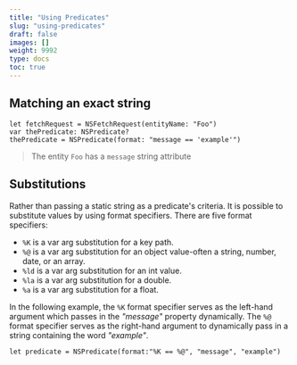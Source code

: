 ```yaml
---
title: "Using Predicates"
slug: "using-predicates"
draft: false
images: []
weight: 9992
type: docs
toc: true
---
```


## Matching an exact string
    let fetchRequest = NSFetchRequest(entityName: "Foo")
    var thePredicate: NSPredicate?
    thePredicate = NSPredicate(format: "message == 'example'")

>The entity ``Foo`` has a ``message`` string attribute 



## Substitutions
Rather than passing a static string as a predicate's criteria. It is possible to substitute values by using format specifiers. There are five format specifiers: 

 - ``%K`` is a var arg substitution for a key path.
 - ``%@`` is a var arg substitution for an object value-often a string, number, date, or an array.
 - ``%ld`` is a var arg substitution for an int value.
 - ``%la`` is a var arg substitution for a double.
 - ``%a`` is a var arg substitution for a float.


In the following example, the ``%K`` format specifier serves as the left-hand argument which passes in the *"message"* property dynamically. The ``%@`` format specifier serves as the right-hand argument to dynamically pass in a string containing the word *"example"*.
 

    let predicate = NSPredicate(format:"%K == %@", "message", "example")

